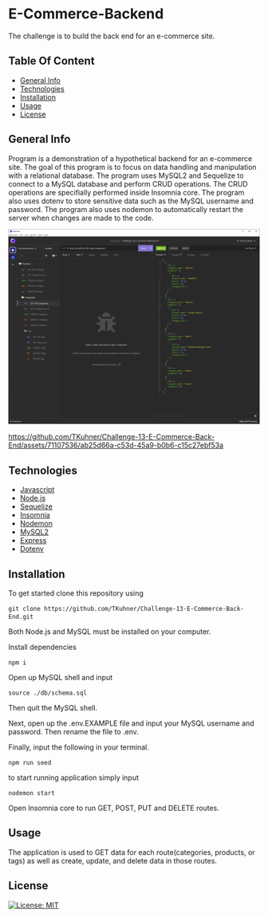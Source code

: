 # E-Commerce-Backend
The challenge is to build the back end for an e-commerce site.

## Table Of Content
* [General Info](#general-info)
* [Technologies](#technologies)
* [Installation](#installation)
* [Usage](#usage)
* [License](#license)


## General Info

Program is a demonstration of a hypothetical backend for an e-commerce site. The goal of this program is to focus on data handling and manipulation with a relational database. The program uses MySQL2 and Sequelize to connect to a MySQL database and perform CRUD operations. The CRUD operations are specifially performed inside Insomnia core. The program also uses dotenv to store sensitive data such as the MySQL username and password. The program also uses nodemon to automatically restart the server when changes are made to the code.

![Alt text](image.png)


https://github.com/TKuhner/Challenge-13-E-Commerce-Back-End/assets/71107536/ab25d66a-c53d-45a9-b0b6-c15c27ebf53a



## Technologies
* [Javascript](https://www.javascript.com/)
* [Node.js](https://nodejs.org/en/)
* [Sequelize](https://www.npmjs.com/package/sequelize)
* [Insomnia](https://insomnia.rest/)
* [Nodemon](https://www.npmjs.com/package/nodemon)
* [MySQL2](https://www.npmjs.com/package/mysql2)
* [Express](https://www.npmjs.com/package/express)
* [Dotenv](https://www.npmjs.com/package/dotenv)

## Installation
To get started clone this repository using 

```terminal
git clone https://github.com/TKuhner/Challenge-13-E-Commerce-Back-End.git
```
Both Node.js and MySQL must be installed on your computer.

Install dependencies 
```terminal
npm i
``` 

Open up MySQL shell and input 

```terminal
source ./db/schema.sql
```

Then quit the MySQL shell.

Next, open up the .env.EXAMPLE file and input your MySQL username and password.
Then rename the file to .env.

Finally, input the following in your terminal.
```terminal
npm run seed
```
to start running application simply input 
```terminal
nodemon start
```
Open Insomnia core to run GET, POST, PUT and DELETE routes.

## Usage
The application is used to GET data for each route(categories, products, or tags) as well as create, update, and delete data in those routes.

## License
[![License: MIT](https://img.shields.io/badge/License-MIT-yellow.svg)](https://opensource.org/licenses/MIT)
